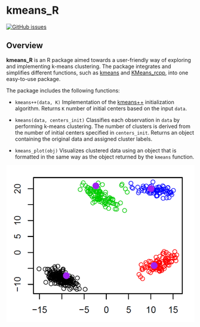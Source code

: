 # kmeans_R

[![GitHub issues](https://img.shields.io/github/issues/UBC-MDS/kmeans_R.svg)](https://github.com/UBC-MDS/kmeans_R/issues)

## Overview

**kmeans_R** is an R package aimed towards a user-friendly way of exploring and implementing k-means clustering. The package integrates and simplifies different functions, such as [kmeans](https://stat.ethz.ch/R-manual/R-devel/library/stats/html/kmeans.html) and [KMeans_rcpp](https://cran.r-project.org/web/packages/ClusterR/ClusterR.pdf), into one easy-to-use package.

The package includes the following functions:

* `kmeans++(data, K)` Implementation of the [kmeans++](https://en.wikipedia.org/wiki/K-means%2B%2B) initialization algorithm. Returns `K` number of initial centers based on the input `data`.

* `kmeans(data, centers_init)` Classifies each observation in `data` by performing k-means clustering. The number of clusters is derived from the number of initial centers specified in `centers_init`. Returns an object containing the original data and assigned cluster labels.

* `kmeans_plot(obj)` Visualizes clustered data using an object that is formatted in the same way as the object returned by the `kmeans` function.

![K-Means](docs/images/readme_clustering.PNG)

